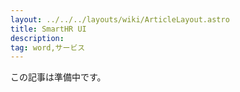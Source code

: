 ```yaml
---
layout: ../../../layouts/wiki/ArticleLayout.astro
title: SmartHR UI
description:
tag: word,サービス
---
```


この記事は準備中です。